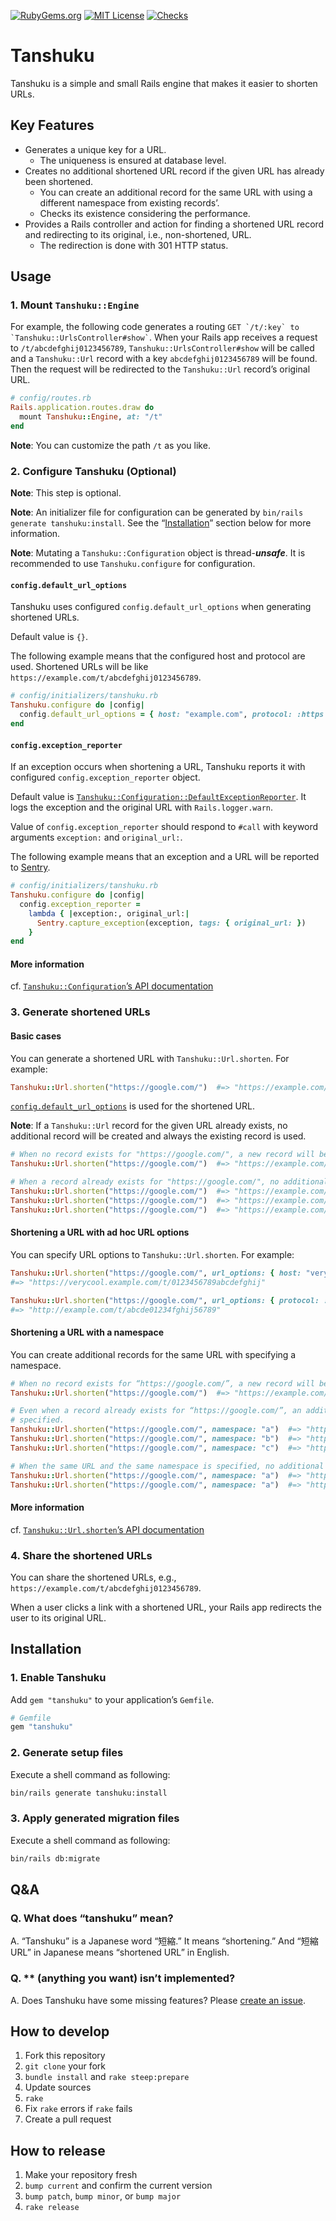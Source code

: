 [![RubyGems.org](https://img.shields.io/badge/RubyGems.org-Tanshuku-red)](https://rubygems.org/gems/tanshuku)
[![MIT License](https://img.shields.io/badge/license-MIT-blue.svg)](LICENSE)
[![Checks](https://github.com/kg8m/tanshuku/actions/workflows/checks.yml/badge.svg)](https://github.com/kg8m/tanshuku/actions/workflows/checks.yml)

# Tanshuku

Tanshuku is a simple and small Rails engine that makes it easier to shorten URLs.

## Key Features

- Generates a unique key for a URL.
  - The uniqueness is ensured at database level.
- Creates no additional shortened URL record if the given URL has already been shortened.
  - You can create an additional record for the same URL with using a different namespace from existing records’.
  - Checks its existence considering the performance.
- Provides a Rails controller and action for finding a shortened URL record and redirecting to its original, i.e., non-shortened, URL.
  - The redirection is done with 301 HTTP status.

## Usage

### 1. Mount `Tanshuku::Engine`

For example, the following code generates a routing `` GET `/t/:key` to `Tanshuku::UrlsController#show` ``. When your Rails app receives a request to `/t/abcdefghij0123456789`, `Tanshuku::UrlsController#show` will be called and a `Tanshuku::Url` record with a key `abcdefghij0123456789` will be found. Then the request will be redirected to the `Tanshuku::Url` record’s original URL.

```rb
# config/routes.rb
Rails.application.routes.draw do
  mount Tanshuku::Engine, at: "/t"
end
```

**Note**: You can customize the path `/t` as you like.

### 2. Configure Tanshuku (Optional)

**Note**: This step is optional.

**Note**: An initializer file for configuration can be generated by `bin/rails generate tanshuku:install`. See the “[Installation](#installation)” section below for more information.

**Note**: Mutating a `Tanshuku::Configuration` object is thread-**_unsafe_**. It is recommended to use `Tanshuku.configure` for configuration.

#### `config.default_url_options`

Tanshuku uses configured `config.default_url_options` when generating shortened URLs.

Default value is `{}`.

The following example means that the configured host and protocol are used. Shortened URLs will be like `https://example.com/t/abcdefghij0123456789`.

```rb
# config/initializers/tanshuku.rb
Tanshuku.configure do |config|
  config.default_url_options = { host: "example.com", protocol: :https }
end
```

#### `config.exception_reporter`

If an exception occurs when shortening a URL, Tanshuku reports it with configured `config.exception_reporter` object.

Default value is [`Tanshuku::Configuration::DefaultExceptionReporter`](https://kg8m.github.io/tanshuku/Tanshuku/Configuration/DefaultExceptionReporter.html). It logs the exception and the original URL with `Rails.logger.warn`.

Value of `config.exception_reporter` should respond to `#call` with keyword arguments `exception:` and `original_url:`.

The following example means that an exception and a URL will be reported to [Sentry](https://sentry.io/).

```rb
# config/initializers/tanshuku.rb
Tanshuku.configure do |config|
  config.exception_reporter =
    lambda { |exception:, original_url:|
      Sentry.capture_exception(exception, tags: { original_url: })
    }
end
```

#### More information

cf. [`Tanshuku::Configuration`’s API documentation](https://kg8m.github.io/tanshuku/Tanshuku/Configuration.html)

### 3. Generate shortened URLs

#### Basic cases

You can generate a shortened URL with `Tanshuku::Url.shorten`. For example:

```rb
Tanshuku::Url.shorten("https://google.com/")  #=> "https://example.com/t/abcdefghij0123456789"
```

[`config.default_url_options`](https://kg8m.github.io/tanshuku/Tanshuku/Configuration.html#default_url_options-instance_method) is used for the shortened URL.

**Note**: If a `Tanshuku::Url` record for the given URL already exists, no additional record will be created and always the existing record is used.

```rb
# When no record exists for "https://google.com/", a new record will be created.
Tanshuku::Url.shorten("https://google.com/")  #=> "https://example.com/t/abcde0123456789fghij"

# When a record already exists for "https://google.com/", no additional record will be created.
Tanshuku::Url.shorten("https://google.com/")  #=> "https://example.com/t/abcde0123456789fghij"
Tanshuku::Url.shorten("https://google.com/")  #=> "https://example.com/t/abcde0123456789fghij"
Tanshuku::Url.shorten("https://google.com/")  #=> "https://example.com/t/abcde0123456789fghij"
```

#### Shortening a URL with ad hoc URL options

You can specify URL options to `Tanshuku::Url.shorten`. For example:

```rb
Tanshuku::Url.shorten("https://google.com/", url_options: { host: "verycool.example.com" })
#=> "https://verycool.example.com/t/0123456789abcdefghij"

Tanshuku::Url.shorten("https://google.com/", url_options: { protocol: :http })
#=> "http://example.com/t/abcde01234fghij56789"
```

#### Shortening a URL with a namespace

You can create additional records for the same URL with specifying a namespace.

```rb
# When no record exists for “https://google.com/”, a new record will be created.
Tanshuku::Url.shorten("https://google.com/")  #=> "https://example.com/t/abc012def345ghi678j9"

# Even when a record already exists for “https://google.com/”, an additional record will be created if namespace is
# specified.
Tanshuku::Url.shorten("https://google.com/", namespace: "a")  #=> "https://example.com/t/ab01cd23ef45gh67ij89"
Tanshuku::Url.shorten("https://google.com/", namespace: "b")  #=> "https://example.com/t/a0b1c2d3e4f5g6h7i8j9"
Tanshuku::Url.shorten("https://google.com/", namespace: "c")  #=> "https://example.com/t/abcd0123efgh4567ij89"

# When the same URL and the same namespace is specified, no additional record will be created.
Tanshuku::Url.shorten("https://google.com/", namespace: "a")  #=> "https://example.com/t/ab01cd23ef45gh67ij89"
Tanshuku::Url.shorten("https://google.com/", namespace: "a")  #=> "https://example.com/t/ab01cd23ef45gh67ij89"
```

#### More information

cf. [`Tanshuku::Url.shorten`’s API documentation](https://kg8m.github.io/tanshuku/Tanshuku/Url.html#shorten-class_method)

### 4. Share the shortened URLs

You can share the shortened URLs, e.g., `https://example.com/t/abcdefghij0123456789`.

When a user clicks a link with a shortened URL, your Rails app redirects the user to its original URL.

## Installation

### 1. Enable Tanshuku

Add `gem "tanshuku"` to your application’s `Gemfile`.

```rb
# Gemfile
gem "tanshuku"
```

### 2. Generate setup files

Execute a shell command as following:

```sh
bin/rails generate tanshuku:install
```

### 3. Apply generated migration files

Execute a shell command as following:

```sh
bin/rails db:migrate
```

## Q&amp;A

### Q. What does “tanshuku” mean?

A. “Tanshuku” is a Japanese word “短縮.” It means “shortening.” And “短縮URL” in Japanese means “shortened URL” in English.

### Q. \*\* (anything you want) isn’t implemented?

A. Does Tanshuku have some missing features? Please [create an issue](https://github.com/kg8m/tanshuku/issues/new).

## How to develop

1. Fork this repository
1. `git clone` your fork
1. `bundle install` and `rake steep:prepare`
1. Update sources
1. `rake`
1. Fix `rake` errors if `rake` fails
1. Create a pull request

## How to release

1. Make your repository fresh
1. `bump current` and confirm the current version
1. `bump patch`, `bump minor`, or `bump major`
1. `rake release`
